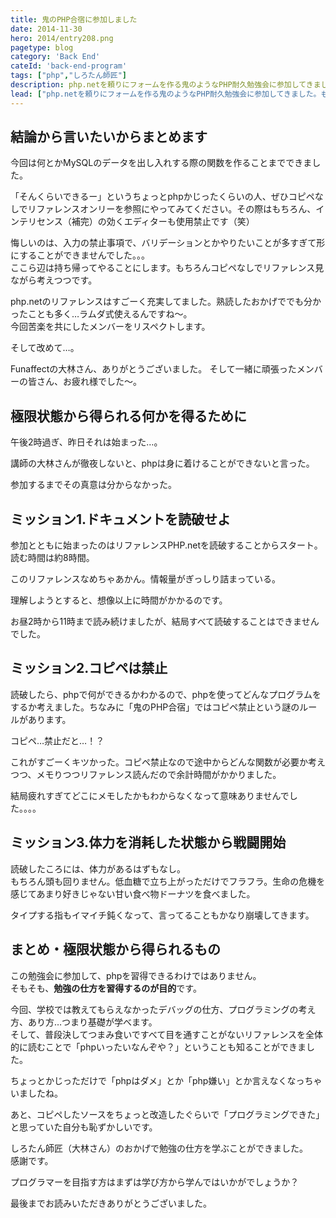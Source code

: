 ```yaml
---
title: 鬼のPHP合宿に参加しました
date: 2014-11-30
hero: 2014/entry208.png
pagetype: blog
category: 'Back End'
cateId: 'back-end-program'
tags: ["php","しろたん師匠"]
description: php.netを頼りにフォームを作る鬼のようなPHP耐久勉強会に参加してきました。もはや空前のともしび、いつお迎えが来ても分からない状態なくらい憔悴しきってますが、記憶が薄れぬうちに綴ります…。
lead: ["php.netを頼りにフォームを作る鬼のようなPHP耐久勉強会に参加してきました。もはや空前のともしび、いつお迎えが来ても分からない状態なくらい憔悴しきってますが、記憶が薄れぬうちに綴ります…。"]
---
```

## 結論から言いたいからまとめます
今回は何とかMySQLのデータを出し入れする際の関数を作ることまでできました。

「そんくらいできるー」というちょっとphpかじったくらいの人、ぜひコピペなしでリファレンスオンリーを参照にやってみてください。その際はもちろん、インテリセンス（補完）の効くエディターも使用禁止です（笑）


悔しいのは、入力の禁止事項で、バリデーションとかやりたいことが多すぎて形にすることができませんでした。。。<br>
ここら辺は持ち帰ってやることにします。もちろんコピペなしでリファレンス見ながら考えつつです。

php.netのリファレンスはすごーく充実してました。熟読したおかげででも分かったことも多く…ラムダ式使えるんですね～。<br>
今回苦楽を共にしたメンバーをリスペクトします。

そして改めて…。

Funaffectの大林さん、ありがとうございました。
そして一緒に頑張ったメンバーの皆さん、お疲れ様でした～。

## 極限状態から得られる何かを得るために
午後2時過ぎ、昨日それは始まった…。

講師の大林さんが徹夜しないと、phpは身に着けることができないと言った。

参加するまでその真意は分からなかった。

## ミッション1.ドキュメントを読破せよ
参加とともに始まったのはリファレンスPHP.netを読破することからスタート。
読む時間は約8時間。

このリファレンスなめちゃあかん。情報量がぎっしり詰まっている。

理解しようとすると、想像以上に時間がかかるのです。

お昼2時から11時まで読み続けましたが、結局すべて読破することはできませんでした。
## ミッション2.コピペは禁止
読破したら、phpで何ができるかわかるので、phpを使ってどんなプログラムをするか考えました。ちなみに「鬼のPHP合宿」ではコピペ禁止という謎のルールがあります。

コピペ…禁止だと…！？

これがすごーくキツかった。コピペ禁止なので途中からどんな関数が必要か考えつつ、メモりつつリファレンス読んだので余計時間がかかりました。

結局疲れすぎてどこにメモしたかもわからなくなって意味ありませんでした。。。。
## ミッション3.体力を消耗した状態から戦闘開始
読破したころには、体力があるはずもなし。<br>
もちろん頭も回りません。低血糖で立ち上がっただけでフラフラ。生命の危機を感じてあまり好きじゃない甘い食べ物ドーナツを食べました。

タイプする指もイマイチ鈍くなって、言ってることもかなり崩壊してきます。
## まとめ・極限状態から得られるもの
この勉強会に参加して、phpを習得できるわけではありません。<br>
そもそも、**勉強の仕方を習得するのが目的**です。

今回、学校では教えてもらえなかったデバッグの仕方、プログラミングの考え方、あり方…つまり基礎が学べます。<br>
そして、普段決してつまみ食いですべて目を通すことがないリファレンスを全体的に読むことで「phpいったいなんぞや？」ということも知ることができました。

ちょっとかじっただけで「phpはダメ」とか「php嫌い」とか言えなくなっちゃいましたね。

あと、コピペしたソースをちょっと改造したぐらいで「プログラミングできた」と思っていた自分も恥ずかしいです。

しろたん師匠（大林さん）のおかげで勉強の仕方を学ぶことができました。<br>
感謝です。

プログラマーを目指す方はまずは学び方から学んではいかがでしょうか？

最後までお読みいただきありがとうございました。
